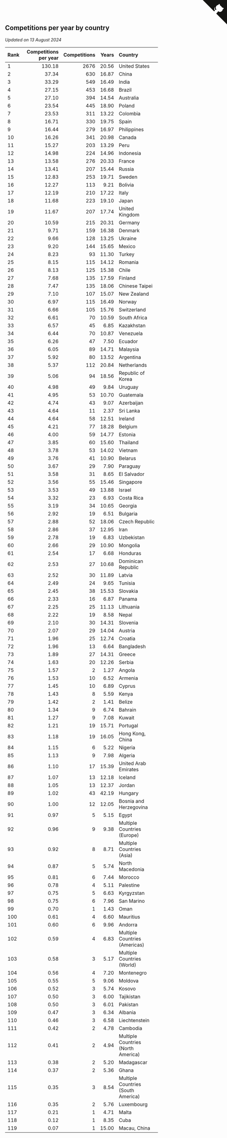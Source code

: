## Competitions per year by country

*Updated on 13 August 2024*

| Rank | Competitions per year | Competitions | Years | Country |
| :--- | ---: | ---: | ---: | :--- |
| 1 | 130.18 | 2676 | 20.56 | United States |
| 2 | 37.34 | 630 | 16.87 | China |
| 3 | 33.29 | 549 | 16.49 | India |
| 4 | 27.15 | 453 | 16.68 | Brazil |
| 5 | 27.10 | 394 | 14.54 | Australia |
| 6 | 23.54 | 445 | 18.90 | Poland |
| 7 | 23.53 | 311 | 13.22 | Colombia |
| 8 | 16.71 | 330 | 19.75 | Spain |
| 9 | 16.44 | 279 | 16.97 | Philippines |
| 10 | 16.26 | 341 | 20.98 | Canada |
| 11 | 15.27 | 203 | 13.29 | Peru |
| 12 | 14.98 | 224 | 14.96 | Indonesia |
| 13 | 13.58 | 276 | 20.33 | France |
| 14 | 13.41 | 207 | 15.44 | Russia |
| 15 | 12.83 | 253 | 19.71 | Sweden |
| 16 | 12.27 | 113 | 9.21 | Bolivia |
| 17 | 12.19 | 210 | 17.22 | Italy |
| 18 | 11.68 | 223 | 19.10 | Japan |
| 19 | 11.67 | 207 | 17.74 | United Kingdom |
| 20 | 10.59 | 215 | 20.31 | Germany |
| 21 | 9.71 | 159 | 16.38 | Denmark |
| 22 | 9.66 | 128 | 13.25 | Ukraine |
| 23 | 9.20 | 144 | 15.65 | Mexico |
| 24 | 8.23 | 93 | 11.30 | Turkey |
| 25 | 8.15 | 115 | 14.12 | Romania |
| 26 | 8.13 | 125 | 15.38 | Chile |
| 27 | 7.68 | 135 | 17.59 | Finland |
| 28 | 7.47 | 135 | 18.06 | Chinese Taipei |
| 29 | 7.10 | 107 | 15.07 | New Zealand |
| 30 | 6.97 | 115 | 16.49 | Norway |
| 31 | 6.66 | 105 | 15.76 | Switzerland |
| 32 | 6.61 | 70 | 10.59 | South Africa |
| 33 | 6.57 | 45 | 6.85 | Kazakhstan |
| 34 | 6.44 | 70 | 10.87 | Venezuela |
| 35 | 6.26 | 47 | 7.50 | Ecuador |
| 36 | 6.05 | 89 | 14.71 | Malaysia |
| 37 | 5.92 | 80 | 13.52 | Argentina |
| 38 | 5.37 | 112 | 20.84 | Netherlands |
| 39 | 5.06 | 94 | 18.56 | Republic of Korea |
| 40 | 4.98 | 49 | 9.84 | Uruguay |
| 41 | 4.95 | 53 | 10.70 | Guatemala |
| 42 | 4.74 | 43 | 9.07 | Azerbaijan |
| 43 | 4.64 | 11 | 2.37 | Sri Lanka |
| 44 | 4.64 | 58 | 12.51 | Ireland |
| 45 | 4.21 | 77 | 18.28 | Belgium |
| 46 | 4.00 | 59 | 14.77 | Estonia |
| 47 | 3.85 | 60 | 15.60 | Thailand |
| 48 | 3.78 | 53 | 14.02 | Vietnam |
| 49 | 3.76 | 41 | 10.90 | Belarus |
| 50 | 3.67 | 29 | 7.90 | Paraguay |
| 51 | 3.58 | 31 | 8.65 | El Salvador |
| 52 | 3.56 | 55 | 15.46 | Singapore |
| 53 | 3.53 | 49 | 13.88 | Israel |
| 54 | 3.32 | 23 | 6.93 | Costa Rica |
| 55 | 3.19 | 34 | 10.65 | Georgia |
| 56 | 2.92 | 19 | 6.51 | Bulgaria |
| 57 | 2.88 | 52 | 18.06 | Czech Republic |
| 58 | 2.86 | 37 | 12.95 | Iran |
| 59 | 2.78 | 19 | 6.83 | Uzbekistan |
| 60 | 2.66 | 29 | 10.90 | Mongolia |
| 61 | 2.54 | 17 | 6.68 | Honduras |
| 62 | 2.53 | 27 | 10.68 | Dominican Republic |
| 63 | 2.52 | 30 | 11.89 | Latvia |
| 64 | 2.49 | 24 | 9.65 | Tunisia |
| 65 | 2.45 | 38 | 15.53 | Slovakia |
| 66 | 2.33 | 16 | 6.87 | Panama |
| 67 | 2.25 | 25 | 11.13 | Lithuania |
| 68 | 2.22 | 19 | 8.58 | Nepal |
| 69 | 2.10 | 30 | 14.31 | Slovenia |
| 70 | 2.07 | 29 | 14.04 | Austria |
| 71 | 1.96 | 25 | 12.74 | Croatia |
| 72 | 1.96 | 13 | 6.64 | Bangladesh |
| 73 | 1.89 | 27 | 14.31 | Greece |
| 74 | 1.63 | 20 | 12.26 | Serbia |
| 75 | 1.57 | 2 | 1.27 | Angola |
| 76 | 1.53 | 10 | 6.52 | Armenia |
| 77 | 1.45 | 10 | 6.89 | Cyprus |
| 78 | 1.43 | 8 | 5.59 | Kenya |
| 79 | 1.42 | 2 | 1.41 | Belize |
| 80 | 1.34 | 9 | 6.74 | Bahrain |
| 81 | 1.27 | 9 | 7.08 | Kuwait |
| 82 | 1.21 | 19 | 15.71 | Portugal |
| 83 | 1.18 | 19 | 16.05 | Hong Kong, China |
| 84 | 1.15 | 6 | 5.22 | Nigeria |
| 85 | 1.13 | 9 | 7.98 | Algeria |
| 86 | 1.10 | 17 | 15.39 | United Arab Emirates |
| 87 | 1.07 | 13 | 12.18 | Iceland |
| 88 | 1.05 | 13 | 12.37 | Jordan |
| 89 | 1.02 | 43 | 42.19 | Hungary |
| 90 | 1.00 | 12 | 12.05 | Bosnia and Herzegovina |
| 91 | 0.97 | 5 | 5.15 | Egypt |
| 92 | 0.96 | 9 | 9.38 | Multiple Countries (Europe) |
| 93 | 0.92 | 8 | 8.71 | Multiple Countries (Asia) |
| 94 | 0.87 | 5 | 5.74 | North Macedonia |
| 95 | 0.81 | 6 | 7.44 | Morocco |
| 96 | 0.78 | 4 | 5.11 | Palestine |
| 97 | 0.75 | 5 | 6.63 | Kyrgyzstan |
| 98 | 0.75 | 6 | 7.96 | San Marino |
| 99 | 0.70 | 1 | 1.43 | Oman |
| 100 | 0.61 | 4 | 6.60 | Mauritius |
| 101 | 0.60 | 6 | 9.96 | Andorra |
| 102 | 0.59 | 4 | 6.83 | Multiple Countries (Americas) |
| 103 | 0.58 | 3 | 5.17 | Multiple Countries (World) |
| 104 | 0.56 | 4 | 7.20 | Montenegro |
| 105 | 0.55 | 5 | 9.06 | Moldova |
| 106 | 0.52 | 3 | 5.74 | Kosovo |
| 107 | 0.50 | 3 | 6.00 | Tajikistan |
| 108 | 0.50 | 3 | 6.01 | Pakistan |
| 109 | 0.47 | 3 | 6.34 | Albania |
| 110 | 0.46 | 3 | 6.58 | Liechtenstein |
| 111 | 0.42 | 2 | 4.78 | Cambodia |
| 112 | 0.41 | 2 | 4.94 | Multiple Countries (North America) |
| 113 | 0.38 | 2 | 5.20 | Madagascar |
| 114 | 0.37 | 2 | 5.36 | Ghana |
| 115 | 0.35 | 3 | 8.54 | Multiple Countries (South America) |
| 116 | 0.35 | 2 | 5.76 | Luxembourg |
| 117 | 0.21 | 1 | 4.71 | Malta |
| 118 | 0.12 | 1 | 8.35 | Cuba |
| 119 | 0.07 | 1 | 15.00 | Macau, China |


<a href="https://github.com/JustinTimeCuber/wca_statistics" class="github-corner" aria-label="View source on Github"><svg width="80" height="80" viewBox="0 0 250 250" style="fill:#151513; color:#fff; position: absolute; top: 0; border: 0; right: 0;" aria-hidden="true"><path d="M0,0 L115,115 L130,115 L142,142 L250,250 L250,0 Z"></path><path d="M128.3,109.0 C113.8,99.7 119.0,89.6 119.0,89.6 C122.0,82.7 120.5,78.6 120.5,78.6 C119.2,72.0 123.4,76.3 123.4,76.3 C127.3,80.9 125.5,87.3 125.5,87.3 C122.9,97.6 130.6,101.9 134.4,103.2" fill="currentColor" style="transform-origin: 130px 106px;" class="octo-arm"></path><path d="M115.0,115.0 C114.9,115.1 118.7,116.5 119.8,115.4 L133.7,101.6 C136.9,99.2 139.9,98.4 142.2,98.6 C133.8,88.0 127.5,74.4 143.8,58.0 C148.5,53.4 154.0,51.2 159.7,51.0 C160.3,49.4 163.2,43.6 171.4,40.1 C171.4,40.1 176.1,42.5 178.8,56.2 C183.1,58.6 187.2,61.8 190.9,65.4 C194.5,69.0 197.7,73.2 200.1,77.6 C213.8,80.2 216.3,84.9 216.3,84.9 C212.7,93.1 206.9,96.0 205.4,96.6 C205.1,102.4 203.0,107.8 198.3,112.5 C181.9,128.9 168.3,122.5 157.7,114.1 C157.9,116.9 156.7,120.9 152.7,124.9 L141.0,136.5 C139.8,137.7 141.6,141.9 141.8,141.8 Z" fill="currentColor" class="octo-body"></path></svg></a><style>.github-corner:hover .octo-arm{animation:octocat-wave 560ms ease-in-out}@keyframes octocat-wave{0%,100%{transform:rotate(0)}20%,60%{transform:rotate(-25deg)}40%,80%{transform:rotate(10deg)}}@media (max-width:500px){.github-corner:hover .octo-arm{animation:none}.github-corner .octo-arm{animation:octocat-wave 560ms ease-in-out}}</style>
